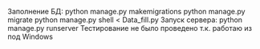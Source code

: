 Заполнение БД:
python manage.py makemigrations
python manage.py migrate
python manage.py shell < Data_fill.py
Запуск сервера:
python manage.py runserver
Тестирование не было проведено т.к. работаю из под Windows 
